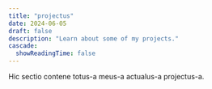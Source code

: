 ```yaml
---
title: "projectus"
date: 2024-06-05
draft: false
description: "Learn about some of my projects."
cascade:
  showReadingTime: false
---
```

Hic sectio contene totus-a meus-a actualus-a projectus-a.